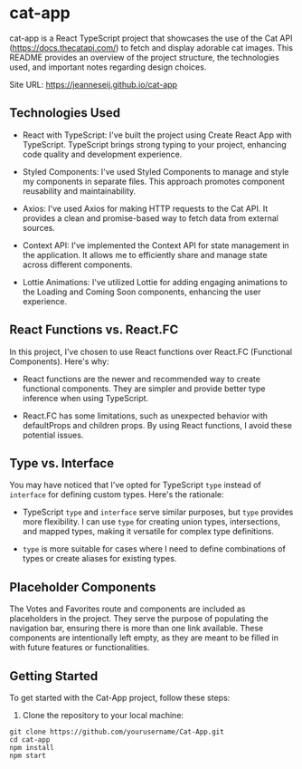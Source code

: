 # cat-app

cat-app is a React TypeScript project that showcases the use of the Cat API (https://docs.thecatapi.com/) to fetch and display adorable cat images. This README provides an overview of the project structure, the technologies used, and important notes regarding design choices.

Site URL: https://jeanneseij.github.io/cat-app

## Technologies Used

- React with TypeScript: I've built the project using Create React App with TypeScript. TypeScript brings strong typing to your project, enhancing code quality and development experience.

- Styled Components: I've used Styled Components to manage and style my components in separate files. This approach promotes component reusability and maintainability.

- Axios: I've used Axios for making HTTP requests to the Cat API. It provides a clean and promise-based way to fetch data from external sources.

- Context API: I've implemented the Context API for state management in the application. It allows me to efficiently share and manage state across different components.

- Lottie Animations: I've utilized Lottie for adding engaging animations to the Loading and Coming Soon components, enhancing the user experience.

## React Functions vs. React.FC

In this project, I've chosen to use React functions over React.FC (Functional Components). Here's why:

- React functions are the newer and recommended way to create functional components. They are simpler and provide better type inference when using TypeScript.

- React.FC has some limitations, such as unexpected behavior with defaultProps and children props. By using React functions, I avoid these potential issues.

## Type vs. Interface

You may have noticed that I've opted for TypeScript `type` instead of `interface` for defining custom types. Here's the rationale:

- TypeScript `type` and `interface` serve similar purposes, but `type` provides more flexibility. I can use `type` for creating union types, intersections, and mapped types, making it versatile for complex type definitions.

- `type` is more suitable for cases where I need to define combinations of types or create aliases for existing types.

## Placeholder Components

The Votes and Favorites route and components are included as placeholders in the project. They serve the purpose of populating the navigation bar, ensuring there is more than one link available. These components are intentionally left empty, as they are meant to be filled in with future features or functionalities.

## Getting Started

To get started with the Cat-App project, follow these steps:

1. Clone the repository to your local machine:

```shell
git clone https://github.com/yourusername/Cat-App.git
cd cat-app
npm install
npm start
